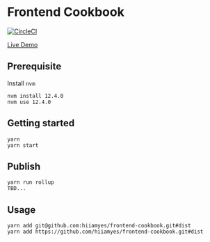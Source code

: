 # Frontend Cookbook

[![CircleCI](https://circleci.com/gh/hiiamyes/frontend-cookbook/tree/master.svg?style=svg)](https://circleci.com/gh/hiiamyes/frontend-cookbook/tree/master)

[Live Demo](https://frontend-cookbook.yeslee.me)

## Prerequisite

Install `nvm`

```
nvm install 12.4.0
nvm use 12.4.0
```

## Getting started

```
yarn
yarn start
```

## Publish

```
yarn run rollup
TBD...
```

## Usage

```
yarn add git@github.com:hiiamyes/frontend-cookbook.git#dist
yarn add https://github.com/hiiamyes/frontend-cookbook.git#dist
```
